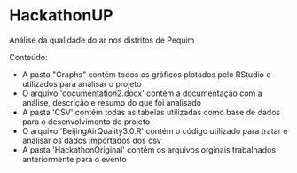 # HackathonUP
Análise da qualidade do ar nos distritos de Pequim

Conteúdo:
- A pasta "Graphs" contém todos os gráficos plotados pelo RStudio e utilizados para analisar o projeto
- O arquivo 'documentation2.docx' contém a documentação com a análise, descrição e resumo do que foi analisado
- A pasta 'CSV' contém todas as tabelas utilizadas como base de dados para o desenvolvimento do projeto
- O arquivo 'BeijingAirQuality3.0.R' contém o código utilizado para tratar e analisar os dados importados dos csv
- A pasta 'HackathonOriginal' contém os arquivos orginais trabalhados anteriormente para o evento
